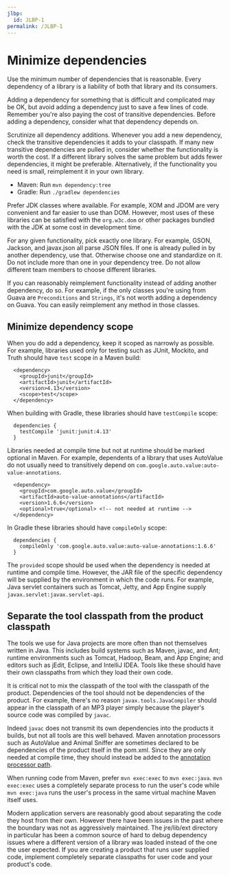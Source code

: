 ```yaml
---
jlbp:
  id: JLBP-1
permalink: /JLBP-1
---
```

# Minimize dependencies

Use the minimum number of dependencies that is reasonable.
Every dependency of a library is a liability of both
that library and its consumers.

Adding a dependency for something that is difficult and complicated may be OK,
but avoid adding a dependency just to save a few lines of code.
Remember you're also paying the cost of transitive dependencies.
Before adding a dependency, consider what that dependency depends on.

Scrutinize all dependency additions. Whenever you add a new
dependency, check the transitive dependencies it adds to your classpath.
If many new transitive dependencies are pulled in, consider whether the
functionality is worth the cost. If a different library
solves the same problem but adds fewer dependencies, it might be preferable.
Alternatively, if the functionality you need is small, reimplement
it in your own library.

  - Maven: Run `mvn dependency:tree`
  - Gradle: Run `./gradlew dependencies`

Prefer JDK classes where available. For example, XOM and JDOM
are very convenient and far easier to use than DOM. However, most
uses of these libraries can be satisfied with the `org.w3c.dom`
or other packages bundled with the JDK at some cost in development
time.

For any given functionality, pick exactly one library. For example,
GSON, Jackson, and javax.json all parse JSON files. If one is already
pulled in by another dependency, use that. Otherwise choose one
and standardize on it. Do not include more than one in your dependency tree.
Do not allow different team members to choose different libraries.

If you can reasonably reimplement functionality instead of adding
another dependency, do so. For example, if the only classes you're
using from Guava are `Preconditions` and `Strings`, it's not
worth adding a dependency on Guava. You can easily reimplement
any method in those classes.  

## Minimize dependency scope

When you do add a dependency, keep it scoped as narrowly as possible.
For example, libraries used only for testing such as JUnit, Mockito,
and Truth should have `test` scope in a Maven build:

```
  <dependency>
    <groupId>junit</groupId>
    <artifactId>junit</artifactId>
    <version>4.13</version>
    <scope>test</scope>
  </dependency>
```

When building with Gradle, these libraries should have `testCompile` scope:

```
  dependencies {
    testCompile 'junit:junit:4.13'
  }
```

Libraries needed at compile time but not at runtime should be marked optional
in Maven. For example, dependents of a library that uses AutoValue
do not usually need to transitively depend on
`com.google.auto.value:auto-value-annotations`.

```
  <dependency>
    <groupId>com.google.auto.value</groupId>
    <artifactId>auto-value-annotations</artifactId>
    <version>1.6.6</version>
    <optional>true</optional> <!-- not needed at runtime -->
  </dependency>
```

In Gradle these libraries should have `compileOnly` scope:

```
  dependencies {
    compileOnly 'com.google.auto.value:auto-value-annotations:1.6.6'
  }
```

The `provided` scope should be used when the dependency is needed at runtime
and compile time. However, the JAR file of the specific dependency will be supplied
by the environment in which the code runs. For example, Java servlet containers such as Tomcat,
Jetty, and App Engine supply `javax.servlet:javax.servlet-api`.

## Separate the tool classpath from the product classpath

The tools we use for Java projects are more often than not themselves
written in Java. This includes build systems such as Maven, javac, and Ant;
runtime environments such as Tomcat, Hadoop, Beam, and App Engine; and editors
such as jEdit, Eclipse, and IntelliJ IDEA. Tools like these should
have their own classpaths from which they load their own code.

It is critical not to mix the classpath of the tool with the classpath of the
product. Dependencies of the tool should not be dependencies of the product.
For example, there's no reason `javax.tools.JavaCompiler` should appear in the
classpath of an MP3 player simply because the player's source code
was compiled by `javac`.

Indeed `javac` does not transmit its own dependencies into the products
it builds, but not all tools are this well behaved. Maven annotation processors
such as AutoValue and Animal Sniffer are sometimes declared to be dependencies
of the product itself in the pom.xml. Since they are only needed at
compile time, they should instead be added to the [annotation processor
path](https://maven.apache.org/plugins/maven-compiler-plugin/compile-mojo.html#annotationProcessorPaths).

When running code from Maven, prefer `mvn exec:exec` to `mvn exec:java`.
`mvn exec:exec` uses a completely separate process to run the user's
code while `mvn exec:java` runs the user's process in the same virtual machine
Maven itself uses.

Modern application servers are reasonably good about separating the code they host
from their own. However there have been issues in the past where the boundary
was not as aggressively maintained. The jre/lib/ext directory in particular
has been a common source of hard to debug dependency issues where a different
version of a library was loaded instead of the one the user expected. If you are
creating a product that runs user supplied code, implement
completely separate classpaths for user code and your product's code.
